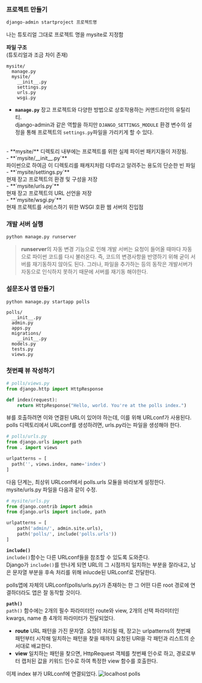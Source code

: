 ### 프로젝트 만들기
```bash
django-admin startproject 프로젝트명
```
나는 튜토리얼 그대로 프로젝트 명을 mysite로 지정함

**파일 구조**<br />
(튜토리얼과 조금 차이 존재)
```
mysite/
  manage.py
  mysite/
    __init__.py
    settings.py
    urls.py
    wsgi.py
```
- **`manage.py`**
장고 프로젝트와 다양한 방법으로 상호작용하는 커맨드라인의 유틸리티.<br />
django-admin과 같은 역할을 하지만 `DJANGO_SETTINGS_MODULE` 환경 변수의 설정을 통해 프로젝트의 `settings.py`파일을 가리키게 할 수 있다.
<br />
- **mysite/** 디렉토리 내부에는 프로젝트를 위한 실제 파이썬 패키지들이 저장됨.<br />
- **`mysite/__init__.py`**<br />
파이썬으로 하여금 이 디렉토리를 패캐지처럼 다루라고 알려주는 용도의 단순한 빈 파일<br />
- **`mysite/settings.py`**<br />
현재 장고 프로젝트의 환경 및 구성을 저장<br />
- **`mysite/urls.py`**<br />
현재 장고 프로젝트의 URL 선언을 저장<br />
- **`mysite/wsgi.py`**<br />
현재 프로젝트를 서비스하기 위한 WSGI 호환 웹 서버의 진입점

### 개발 서버 실행
```bash
python manage.py runserver
```
> **runserver**의 자동 변경 기능으로 인해 개발 서버는 요청이 들어올 때마다 자동으로 파이썬 코드를 다시 불러온다.
즉, 코드의 변경사항을 반영하기 위해 굳이 서버를 재기동하지 않아도 된다.
그러나, 파일을 추가하는 등의 동작은 개발서버가 자동으로 인식하지 못하기 때문에 서버를 재기동 해야한다.

### 설문조사 앱 만들기
```
python manage.py startapp polls
```
```
polls/
  __init__.py
  admin.py
  apps.py
  migrations/
    __init__.py
  models.py
  tests.py
  views.py
```

### 첫번째 뷰 작성하기
```python
# polls/views.py
from django.http import HttpResponse

def index(request):
    return HttpResponse("Hello, world. You're at the polls index.")

```
뷰를 호출하려면 이와 연결된 URL이 있어야 하는데, 이를 위해 URLconf가 사용된다.<br />
polls 디렉토리에서 URLconf를 생성하려면, urls.py라는 파일을 생성해야 한다.
```python
# polls/urls.py
from django.urls import path
from . import views

urlpatterns = [
  path('', views.index, name='index')
]
```
다음 단계는, 최상위 URLconf에서 polls.urls 모듈을 바라보게 설정한다.<br />
mysite/urls.py 파일을 다음과 같이 수정.
```python
# mysite/urls.py
from django.contrib import admin
from django.urls import include, path

urlpatterns = [
    path('admin/', admin.site.urls),
    path('polls/', include('polls.urls'))
]
```
**`include()`**<br />
`include()`함수는 다른 URLconf들을 참조할 수 있도록 도와준다.<br />
Django가 `include()`를 만나게 되면 URL의 그 시점까지 일치하는 부분을 잘라내고, 남은 문자열 부분을 후속 처리를 위해 inlucde된 URLconf로 전달한다.

polls앱에 자체의 URLconf(polls/urls.py)가 존재하는 한 그 어떤 다른 root 경로에 연결하더라도 앱은 잘 동작할 것이다.

**`path()`**<br />
`path()` 함수에는 2개의 필수 파라미터인 route와 view, 2개의 선택 파라미터인 kwargs, name 총 4개의 파라미터가 전달되었다.
- **route**
URL 패턴을 가진 문자열. 요청이 처리될 때, 장고는 urlpatterns의 첫번째 패턴부터 시작해 일치하는 패턴을 찾을 때까지 요청된 URl을 각 패턴과 리스트의 순서대로 배교한다.
- **view**
일치하는 패턴을 찾으면, HttpRequest 객체를 첫번째 인수로 하고, 경로로부터 캡처된 값을 키워드 인수로 하여 특정한 view 함수를 호출한다.

이제 index 뷰가 URLconf에 연결되었다.
![localhost polls](https://images.velog.io/images/gouz7514/post/575ad106-c7b8-40d0-842a-3bb8aaccff8d/image.png)